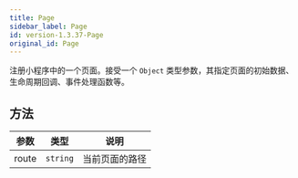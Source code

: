 ```yaml
---
title: Page
sidebar_label: Page
id: version-1.3.37-Page
original_id: Page
---
```


注册小程序中的一个页面。接受一个 `Object` 类型参数，其指定页面的初始数据、生命周期回调、事件处理函数等。

## 方法

| 参数 | 类型 | 说明 |
| --- | --- | --- |
| route | `string` | 当前页面的路径 |
